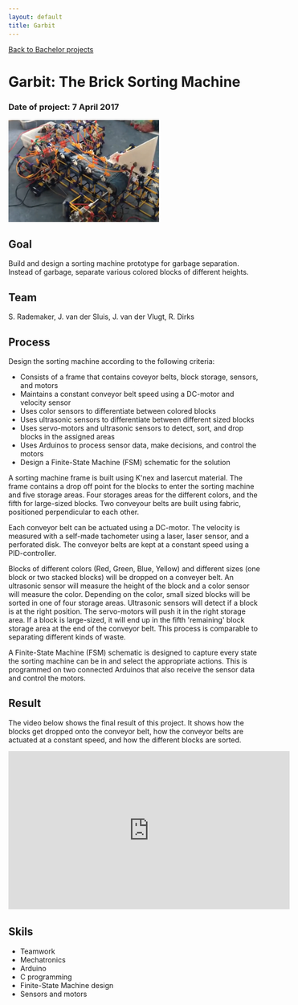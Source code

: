 ```yaml
---
layout: default
title: Garbit
---
```


[Back to Bachelor projects](./bachelor.md)
# Garbit: The Brick Sorting Machine
### Date of project: 7 April 2017
<img src="/assets/img/garbit.PNG" alt="garbit_project" width="300"/>

## Goal
Build and design a sorting machine prototype for garbage separation. Instead of garbage, separate various colored blocks of different heights.

## Team
S. Rademaker,
J. van der Sluis,
J. van der Vlugt,
R. Dirks

## Process
Design the sorting machine according to the following criteria:
* Consists of a frame that contains coveyor belts, block storage, sensors, and motors
* Maintains a constant conveyor belt speed using a DC-motor and velocity sensor
* Uses color sensors to differentiate between colored blocks
* Uses ultrasonic sensors to differentiate between different sized blocks
* Uses servo-motors and ultrasonic sensors to detect, sort, and drop blocks in the assigned areas
* Uses Arduinos to process sensor data, make decisions, and control the motors
* Design a Finite-State Machine (FSM) schematic for the solution

A sorting machine frame is built using K'nex and lasercut material. The frame contains a drop off point for the blocks to enter the sorting machine and five storage areas. Four storages areas for the different colors, and the fifth for large-sized blocks. Two conveyour belts are built using fabric, positioned perpendicular to each other.

Each conveyor belt can be actuated using a DC-motor. The velocity is measured with a self-made tachometer using a laser, laser sensor, and a perforated disk.
The conveyor belts are kept at a constant speed using a PID-controller.

Blocks of different colors (Red, Green, Blue, Yellow) and different sizes (one block or two stacked blocks) will be dropped on a conveyer belt. An ultrasonic sensor will measure the height of the block and a color sensor will measure the color. Depending on the color, small sized blocks will be sorted in one of four storage areas. Ultrasonic sensors will detect if a block is at the right position. The servo-motors will push it in the right storage area. If a block is large-sized, it will end up in the fifth 'remaining' block storage area at the end of the conveyor belt. This process is comparable to separating different kinds of waste. 

A Finite-State Machine (FSM) schematic is designed to capture every state the sorting machine can be in and select the appropriate actions. This is programmed on two connected Arduinos that also receive the sensor data and control the motors.

## Result

The video below shows the final result of this project. It shows how the blocks get dropped onto the conveyor belt, how the conveyor belts are actuated at a constant speed, and how the different blocks are sorted.
<iframe width="560" height="315" src="https://www.youtube.com/embed/M2jEXQdBnBI" title="YouTube video player" frameborder="0" allow="accelerometer; autoplay; clipboard-write; encrypted-media; gyroscope; picture-in-picture" allowfullscreen></iframe>


## Skils
* Teamwork
* Mechatronics
* Arduino
* C programming
* Finite-State Machine design
* Sensors and motors
